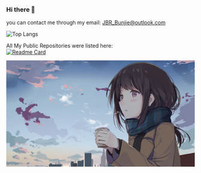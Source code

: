 ### Hi there 👋

you can contact me through my email: JBR_Bunjie@outlook.com

<!--![Anurag's GitHub stats](https://github-readme-stats.vercel.app/api?username=JBR-Bunjie&theme=prussian&show_icons=true)-->

![Top Langs](https://github-readme-stats.vercel.app/api/top-langs/?username=JBR-Bunjie&theme=prussian&layout=compact&show_icons=true)

All My Public Repositories were listed here:
<br/>
[![Readme Card](https://github-readme-stats.vercel.app/api/pin/?username=JBR-Bunjie&theme=prussian&repo=JBR-Bunjie)](https://github.com/JBR-Bunjie/JBR-Bunjie)

<img src="./back.jpg" width="900px">

<!--
**JBR-Bunjie/JBR-Bunjie** is a ✨ _special_ ✨ repository because its `README.md` (this file) appears on your GitHub profile.

Here are some ideas to get you started:

- 🔭 I’m currently working on ...
- 🌱 I’m currently learning ...
- 👯 I’m looking to collaborate on ...
- 🤔 I’m looking for help with ...
- 💬 Ask me about ...
- 📫 How to reach me: ...
- 😄 Pronouns: ...
- ⚡ Fun fact: ...
-->
